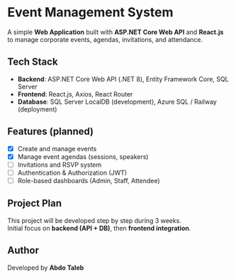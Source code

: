 ﻿# Event Management System

A simple **Web Application** built with **ASP.NET Core Web API** and **React.js**  
to manage corporate events, agendas, invitations, and attendance.

## Tech Stack
- **Backend**: ASP.NET Core Web API (.NET 8), Entity Framework Core, SQL Server
- **Frontend**: React.js, Axios, React Router
- **Database**: SQL Server LocalDB (development), Azure SQL / Railway (deployment)

## Features (planned)
- [x] Create and manage events
- [x] Manage event agendas (sessions, speakers)
- [ ] Invitations and RSVP system
- [ ] Authentication & Authorization (JWT)
- [ ] Role-based dashboards (Admin, Staff, Attendee)

## Project Plan
This project will be developed step by step during 3 weeks.  
Initial focus on **backend (API + DB)**, then **frontend integration**.

## Author
Developed by **Abdo Taleb**
